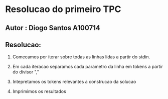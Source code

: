 # Resolucao do primeiro TPC

## Autor : Diogo Santos A100714

## Resolucao:

1. Comecamos por iterar sobre todas as linhas lidas a partir do stdin.

2. Em cada iteracao separamos cada parametro da linha em tokens a partir do divisor ","

3. Intepretamos os tokens relevantes a construcao da solucao

4. Imprimimos os resultados
